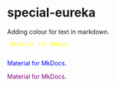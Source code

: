 # special-eureka


Adding colour for text in markdown.

<code><span style='color:yellow'> Material for MkDocs .</span></code>


<span style="color: blue;">Material for MkDocs.

<span style="color: purple;"> Material for MkDocs.
